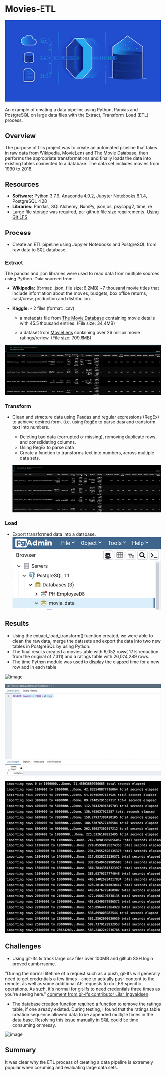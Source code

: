 # Movies-ETL
![image](Resources/ETL_process.png)

An example of creating a data pipeline using Python, Pandas and PostgreSQL on large data files with the  Extract, Transform, Load (ETL) process.


## Overview
The purpose of this project was to create an automated pipeline that takes in raw data from Wikipedia, MovieLens and The Movie Database, then performs the appropriate transformations and finally loads the data into existing tables connected to a database. 
The data set includes movies from 1990 to 2018.

## Resources
* **Software:** Python 3.7.9, Anaconda 4.9.2, Jupyter Notebooks 6.1.4, PostgreSQL 4.28
* **Libraries:** Pandas, SQLAlchemy, NumPy, json,os, psycopg2, time, re
* Large file storage was required, per github file size requirements. [Using Git LFS](https://git-lfs.github.com/)

## Process

* Create an ETL pipeline using Jupyter Notebooks and PostgreSQL from raw data to SQL database.

### Extract
The pandas and json libraries were used to read data from multiple sources using Python. 
Data sourced from:

* **Wikipedia:** (format: .json, file size: 6.2MB) ~7 thousand movie titles that include information about the movies, budgets, box office returns, cast/crew, production and distribution.

* **Kaggle:** - 2 files (format: .csv)

    * a metadata file from [The Movie Database](https://www.themoviedb.org/) containing movie details with 45.5 thousand entries. (File size: 34.4MB)

    * a dataset from [MovieLens](https://movielens.org/) containing over 26 million movie ratings/review. (File size: 709.6MB)

![image](Resources/extract_data.png)

### Transform
* Clean and structure data using Pandas and regular expressions (RegEx) to achieve desired form. (i.e. using RegEx to parse data and transform text into numbers.

	* Deleting bad data (corrupted or missing), removing duplicate rows, and consolidating columns.
	* Using RegEx to parse data
    * Create a function to transforma text into numbers, across multiple data sets.

    ![image](Resources/extract_data.png)

### Load

* Export transformed data into a database.
![image](Resources/data_wharehouse.png)

## Results

* Using the extract_load_transform() fucntion created, we were able to clean the raw data, merge the datasets and export the data into two new tables in PostgreSQL by using Python. 
* The final results created a movies table with 6,052 rows( 17% reduction from the original of 7,311) and a ratings table with 26,024,289 rows.
* The time Python module was used to display the elapsed time for a new row add in each table

![image](Resources/movies_query.png)

![image](Resources/ratings_query.png)

![image](Resources/elapsed_load_time.png)

## Challenges

* Using git-lfs to track large csv files over 100MB and github SSH login proved cumbersome.

"During the normal lifetime of a request such as a push, git-lfs will generally need to get credentials a few times - once to actually push content to the remote, as well as some additional API requests to do LFS-specific operations. As such, it's normal for git-lfs to need credentials three times as you're seeing here." [comment from git-lfs contributor Lilah Ingvaldsen](https://github.com/git-lfs/git-lfs/issues/3318#issuecomment-430803103)

* The database creation function required a function to remove the ratings table, if one already existed. During testing, I found that the ratings table creation sequence allowed data to be appended multiple times in the data base. Resolving this issue manually in SQL could be time consuming or messy.

![image](Resources/remove_ratings_table.png) 
 


## Summary

It was clear why the ETL process of creating a data pipeline is extremely popular when cosuming and evaluating large data sets. 

